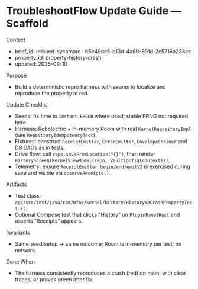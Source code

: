# TroubleshootFlow Update Guide — Scaffold

Context
- brief_id: imbued-sycamore · b5e49dc5-b13d-4a60-891d-2c5716a238cc
- property_id: property-history-crash
- updated: 2025-09-10

Purpose
- Build a deterministic repro harness with seams to localize and reproduce the property in red.

Update Checklist
- Seeds: fix time to `Instant.EPOCH` where used; stable PRNG not required here.
- Harness: Robolectric + in-memory Room with real `KernelRepositoryImpl` (see `RepositoryIdempotencyTest`).
- Fixtures: construct `ReceiptEmitter`, `ErrorEmitter`, `EnvelopeChainer` and DB DAOs as in tests.
- Drive flow: call `repo.saveFromLocation("{}")`, then render `HistoryScreen(KernelViewModel(repo, VaultConfig(context)))`.
- Telemetry: ensure `ReceiptEmitter.begin/end/emitV2` is exercised during save and visible via `observeReceipts()`.

Artifacts
- Test class: `app/src/test/java/com/mfme/kernel/history/HistoryNoCrashPropertyTest.kt`.
- Optional Compose test that clicks “History” on `PluginPanelHost` and asserts “Receipts” appears.

Invariants
- Same seed/setup → same outcome; Room is in-memory per test; no network.

Done When
- The harness consistently reproduces a crash (red) on main, with clear traces, or proves green after fix.
